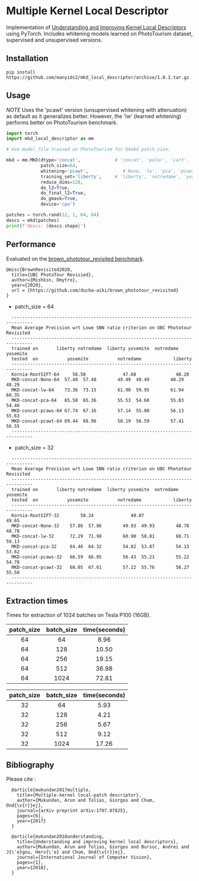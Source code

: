 # Multiple Kernel Local Descriptor

Implementation of [Understanding and Improving Kernel Local Descriptors](https://arxiv.org/abs/1811.11147) using PyTorch.
Includes whitening models learned on PhotoTourism dataset, supervised and unsupervised versions.

## Installation
`pip install https://github.com/manyids2/mkd_local_descriptor/archive/1.0.1.tar.gz`

## Usage

*NOTE* Uses the 'pcawt' version (unsupervised whitening with attenuation) as default as it generalizes better. However, the 'lw' (learned whitening) performs better on PhotoTourism benchmark.

```python
import torch
import mkd_local_descriptor as mm

# Use model_file trained on PhotoTourism for 64x64 patch_size.

mkd = mm.MKD(dtype='concat',             # 'concat', 'polar', 'cart'.
             patch_size=64,
             whitening='pcawt',             # None, 'lw', 'pca', 'pcaws', 'pcawt'.
             training_set='liberty',     # 'liberty', 'notredame', 'yosemite'
             reduce_dims=128,
             do_l2=True,
             do_final_l2=True,
             do_gmask=True,
             device='cpu')

patches = torch.rand(12, 1, 64, 64)
descs = mkd(patches)
print(f'descs: {descs.shape}')
```

## Performance

Evaluated on the [brown_phototour_revisited benchmark](https://github.com/ducha-aiki/brown_phototour_revisited).

```
@misc{BrownRevisited2020,
  title={UBC PhotoTour Revisied},
  author={Mishkin, Dmytro},
  year={2020},
  url = {https://github.com/ducha-aiki/brown_phototour_revisited}
}
```


- patch_size = 64
```
  ------------------------------------------------------------------------------
  Mean Average Precision wrt Lowe SNN ratio criterion on UBC Phototour Revisited
  ------------------------------------------------------------------------------
  trained on       liberty notredame  liberty yosemite  notredame yosemite
  tested  on           yosemite           notredame            liberty
  ------------------------------------------------------------------------------
  Kornia-RootSIFT-64     56.58              47.68               48.20
  MKD-concat-None-64  57.48  57.48        49.49  49.49        48.29  48.29
  MKD-concat-lw-64    73.36  73.15        61.90  59.95        61.94  60.35
  MKD-concat-pca-64   65.58  65.36        55.53  54.60        55.03  54.46
  MKD-concat-pcaws-64 67.74  67.16        57.14  55.80        56.13  55.63
  MKD-concat-pcawt-64 69.44  68.96        58.19  56.59        57.41  56.55
  ------------------------------------------------------------------------------
```

- patch_size = 32

```
  ------------------------------------------------------------------------------
  Mean Average Precision wrt Lowe SNN ratio criterion on UBC Phototour Revisited
  ------------------------------------------------------------------------------
  trained on       liberty notredame  liberty yosemite  notredame yosemite
  tested  on           yosemite           notredame            liberty
  ------------------------------------------------------------------------------
  Kornia-RootSIFT-32        58.24              49.07               49.65
  MKD-concat-None-32    57.86  57.86        49.93  49.93        48.78  48.78
  MKD-concat-lw-32      72.29  71.98        60.90  58.81        60.71  59.13
  MKD-concat-pca-32     64.46  64.32        54.82  53.87        54.13  53.62
  MKD-concat-pcaws-32   66.59  66.05        56.43  55.21        55.22  54.78
  MKD-concat-pcawt-32   68.05  67.61        57.22  55.76        56.27  55.50
  ------------------------------------------------------------------------------
```

## Extraction times

Times for extraction of 1024 batches on Tesla P100 (16GB).

patch_size | batch_size | time(seconds)
:--------: | :--------: | :--:
    64     | 64         |  8.96
    64     | 128        | 10.50
    64     | 256        | 19.15
    64     | 512        | 36.98
    64     | 1024       | 72.81

patch_size | batch_size | time(seconds)
:--------: | :--------: | :--:
    32     | 64         |  5.93
    32     | 128        |  4.21
    32     | 256        |  5.67
    32     | 512        |  9.12
    32     | 1024       | 17.26

## Bibliography
  Please cite :
```
  @article{mukundan2017multiple,
    title={Multiple-kernel local-patch descriptor},
    author={Mukundan, Arun and Tolias, Giorgos and Chum, Ond{\v{r}}ej},
    journal={arXiv preprint arXiv:1707.07825},
    pages={6},
    year={2017}
  }

  @article{mukundan2018understanding,
    title={Understanding and improving kernel local descriptors},
    author={Mukundan, Arun and Tolias, Giorgos and Bursuc, Andrei and J{\'e}gou, Herv{\'e} and Chum, Ond{\v{r}}ej},
    journal={International Journal of Computer Vision},
    pages={1},
    year={2018},
  }
```
